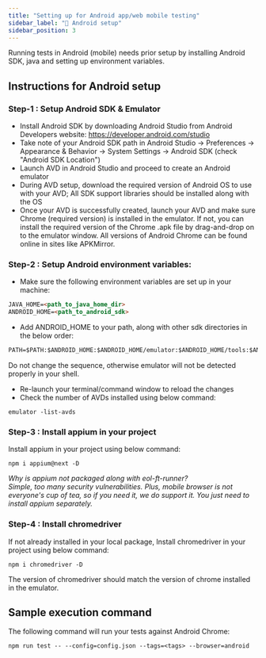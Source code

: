 ```yaml
---
title: "Setting up for Android app/web mobile testing"
sidebar_label: "📱 Android setup"
sidebar_position: 3
---
```


Running tests in Android (mobile) needs prior setup by installing Android SDK, java and setting up environment variables.

## Instructions for Android setup

### Step-1 : Setup Android SDK & Emulator

- Install Android SDK by downloading Android Studio from Android Developers website: https://developer.android.com/studio
- Take note of your Android SDK path in Android Studio -> Preferences -> Appearance & Behavior -> System Settings -> Android SDK (check "Android SDK Location")
- Launch AVD in Android Studio and proceed to create an Android emulator
- During AVD setup, download the required version of Android OS to use with your AVD; All SDK support libraries should be installed along with the OS
- Once your AVD is successfully created, launch your AVD and make sure Chrome (required version) is installed in the emulator. If not, you can install the required version of the Chrome .apk file by drag-and-drop on to the emulator window. All versions of Android Chrome can be found online in sites like APKMirror.

### Step-2 : Setup Android environment variables:

- Make sure the following environment variables are set up in your machine:

```markdown
JAVA_HOME=<path_to_java_home_dir>
ANDROID_HOME=<path_to_android_sdk>
```

- Add ANDROID_HOME to your path, along with other sdk directories in the below order:

```markdown
PATH=$PATH:$ANDROID_HOME:$ANDROID_HOME/emulator:$ANDROID_HOME/tools:$ANDROID_HOME/platform-tools
```

Do not change the sequence, otherwise emulator will not be detected properly in your shell.

- Re-launch your terminal/command window to reload the changes
- Check the number of AVDs installed using below command:

```shell
emulator -list-avds
```

### Step-3 : Install appium in your project

Install appium in your project using below command:

```shell
npm i appium@next -D
```

_Why is appium not packaged along with eol-ft-runner?_ \
_Simple, too many security vulnerabilities. Plus, mobile browser is not everyone's cup of tea, so if you need it, we do support it. You just need to install appium separately._

### Step-4 : Install chromedriver

If not already installed in your local package, Install chromedriver in your project using below command:

```shell
npm i chromedriver -D
```

The version of chromedriver should match the version of chrome installed in the emulator.

## Sample execution command

The following command will run your tests against Android Chrome:

```shell
npm run test -- --config=config.json --tags=<tags> --browser=android
```
